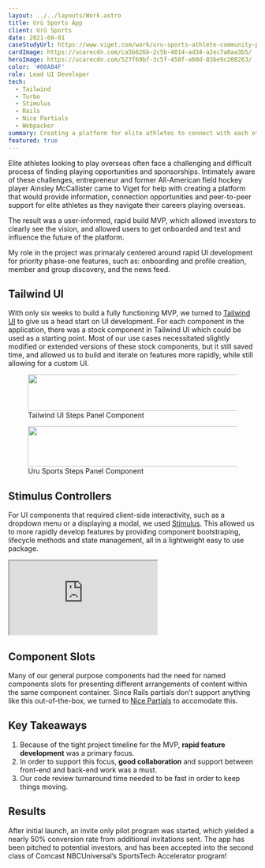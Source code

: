 ```yaml
---
layout: ../../layouts/Work.astro
title: Urū Sports App
client: Urū Sports
date: 2021-08-01
caseStudyUrl: https://www.viget.com/work/uru-sports-athlete-community-platform/
cardImage: https://ucarecdn.com/ca5b626b-2c5b-4014-ad34-a2ec7a8aa3b5/
heroImage: https://ucarecdn.com/527f69bf-3c5f-458f-a60d-83be9c208263/
color: '#00A84F'
role: Lead UI Developer
tech:
  - Tailwind
  - Turbo
  - Stimulus
  - Rails
  - Nice Partials
  - Webpacker
summary: Creating a platform for elite athletes to connect with each other and maximize the impact of their network.
featured: true
---
```


Elite athletes looking to play overseas often face a challenging and difficult process of finding playing opportunities and sponsorships. Intimately aware of these challenges, entrepreneur and former All-American field hockey player Ainsley McCallister came to Viget for help with creating a platform that would provide information, connection opportunities and peer-to-peer support for elite athletes as they navigate their careers playing overseas.

The result was a user-informed, rapid build MVP, which allowed investors to clearly see the vision, and allowed users to get onboarded and test and influence the future of the platform.

My role in the project was primaraly centered around rapid UI development for priority phase-one features, such as: onboarding and profile creation, member and group discovery, and the news feed.

## Tailwind UI

With only six weeks to build a fully functioning MVP, we turned to [Tailwind UI](https://tailwindui.com/) to give us a head start on UI development. For each component in the application, there was a stock component in Tailwind UI which could be used as a starting point. Most of our use cases necessitated slightly modified or extended versions of these stock components, but it still saved time, and allowed us to build and iterate on features more rapidly, while still allowing for a custom UI.

<figure>
  <img src="https://ucarecdn.com/0b7fdf49-90eb-4a10-948e-82883008a823/" width="1180" height="74">
  <figcaption>
    Tailwind UI Steps Panel Component
  </figcaption>
</figure>

<figure>
  <img src="https://ucarecdn.com/1f6d412e-2034-4949-b889-5f05caf4983a/" width="1216" height="82">
  <figcaption>
    Uru Sports Steps Panel Component
  </figcaption>
</figure>

## Stimulus Controllers

For UI components that required client-side interactivity, such as a dropdown menu or a displaying a modal, we used [Stimulus](https://stimulus.hotwired.dev/). This allowed us to more rapidly develop features by providing component bootstraping, lifecycle methods and state management, all in a lightweight easy to use package.

<iframe src="https://codesandbox.io/embed/proud-snowflake-n5ndl0?fontsize=14&hidenavigation=1&module=/src/controllers/add_post_controller.js,/views/form.ejs&theme=dark&hidedevtools=1"
  class="border-0 overflow-hidden max-w-none lg:mx-[-12%] w-full lg:w-[124%] lg:h-[350px]"
  title="proud-snowflake-n5ndl0"
  allow="accelerometer; ambient-light-sensor; camera; encrypted-media; geolocation; gyroscope; hid; microphone; midi; payment; usb; vr; xr-spatial-tracking"
  sandbox="allow-forms allow-modals allow-popups allow-presentation allow-same-origin allow-scripts"
></iframe>

## Component Slots

Many of our general purpose components had the need for named components slots for presenting different arrangements of content within the same component container. Since Rails partials don’t support anything like this out-of-the-box, we turned to [Nice Partials](https://github.com/bullet-train-co/nice_partials) to accomodate this.

## Key Takeaways

1. Because of the tight project timeline for the MVP, **rapid feature development** was a primary focus.
1. In order to support this focus, **good collaboration** and support between front-end and back-end work was a must.
1. Our code review turnaround time needed to be fast in order to keep things moving.

## Results

After initial launch, an invite only pilot program was started, which yielded a nearly 50% conversion rate from additional invitations sent. The app has been pitched to potential investors, and has been accepted into the second class of Comcast NBCUniversal’s SportsTech Accelerator program! 
